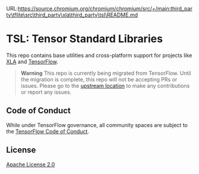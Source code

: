 URL:https://source.chromium.org/chromium/chromium/src/+/main:third_party\tflite\src\third_party\xla\third_party\tsl\README.md
# TSL: Tensor Standard Libraries

This repo contains base utilities and cross-platform support for projects like
[XLA](https://github.com/openxla/xla/) and
[TensorFlow](https://github.com/tensorflow/tensorflow).

> **Warning** This repo is currently being migrated from TensorFlow. Until the
> migration is complete, this repo will not be accepting PRs or issues. Please
> go to the
> [upstream location](https://github.com/tensorflow/tensorflow/tree/master/tensorflow/tsl)
> to make any contributions or report any issues.

## Code of Conduct

While under TensorFlow governance, all community spaces are subject to the
[TensorFlow Code of Conduct](https://github.com/tensorflow/tensorflow/blob/master/CODE_OF_CONDUCT.md).

## License

[Apache License 2.0](https://github.com/google/tsl/blob/master/LICENSE)

